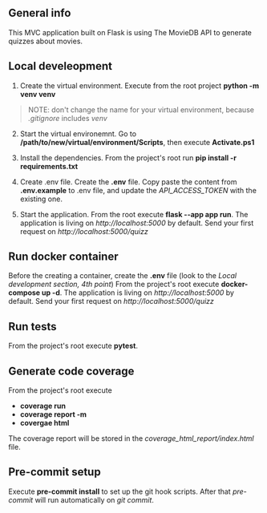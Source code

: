 ## General info
This MVC application built on Flask is using The MovieDB API to generate quizzes about movies.

## Local develeopment

1. Create the virtual environment.
Execute from the root project **python -m venv venv**

>NOTE: don't change the name for your virtual environment,
>because *.gitignore* includes *venv*

2. Start the virtual environemnt.
Go to **/path/to/new/virtual/environment/Scripts**,
then execute **Activate.ps1**

3. Install the dependencies.
From the project's root run **pip install -r requirements.txt**

4. Create .env file.
Create the **.env** file. Copy paste the content from **.env.example** to .env file, and update the *API_ACCESS_TOKEN* with the existing one.


5. Start the application.
From the root execute **flask --app app run**.
The application is living on *http://localhost:5000* by default.
Send your first request on *http://localhost:5000/quizz*

## Run docker container
Before the creating a container, create the **.env** file (look to the *Local development section, 4th point*)
From the project's root execute **docker-compose up -d**.
The application is living on *http://localhost:5000* by default.
Send your first request on *http://localhost:5000/quizz*

## Run tests
From the project's root execute **pytest**.

## Generate code coverage
From the project's root execute

 - **coverage run**
 - **coverage report -m**
 - **covergae html**

The coverage report will be stored in the *coverage_html_report/index.html* file.

## Pre-commit setup
Execute **pre-commit install** to set up the git hook scripts.
After that *pre-commit* will run automatically on *git commit*.
